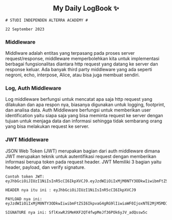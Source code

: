 <h2 align="center">My Daily LogBook ✨</h2>

```
# STUDI INDEPENDEN ALTERRA ACADEMY #

22 September 2023
```

### Middleware
Middlware adalah entitas yang terpasang pada proses server request/response, middleware memperbolehkan kita untuk implementasi berbagai fungsionalitas diantara http request yang datang ke server dan response keluar. Ada banyak third party middleware yang ada seperti negroni, echo, interpose, Alice, atau bisa juga membuat sendiri.

### Log, Auth Middleware
Log middleware berfungsi untuk mencatat apa saja http request yang dilakukan dan apa respon nya, biasanya digunakan untuk logging, footprint, dan analisa data. Auth Middleware berfungsi untuk memberikan user identification yaitu siapa saja yang bisa meminta request ke server dengan tujuan untuk menjaga data dan informasi sehingga tidak sembarang orang yang bisa melakukan request ke server.

### JWT Middleware
JSON Web Token (JWT) merupakan bagian dari auth middleware dimana JWT merupakan teknik untuk autentifikasi request dengan memberikan informasi berupa token pada request header. JWT Memiliki 3 bagian yaitu header, payload, dan verify signature.

```
Contoh token JWT:
eyJhbGciOiJIUzI1NiIsInR5cCI6IkpXVCJ9.eyJzdWIiOiIxMjM0NTY3ODkwIiwibmFtZSI6IkpvaG4gRG9lIiwiaWF0IjoxNTE2MjM5MDIyfQ.SflKxwRJSMeKKF2QT4fwpMeJf36POk6yJV_adQssw5c

HEADER nya itu ini : eyJhbGciOiJIUzI1NiIsInR5cCI6IkpXVCJ9

PAYLOAD nya ini: eyJzdWIiOiIxMjM0NTY3ODkwIiwibmFtZSI6IkpvaG4gRG9lIiwiaWF0IjoxNTE2MjM5MDIyfQ

SIGNATURE nya ini: SflKxwRJSMeKKF2QT4fwpMeJf36POk6yJV_adQssw5c

```